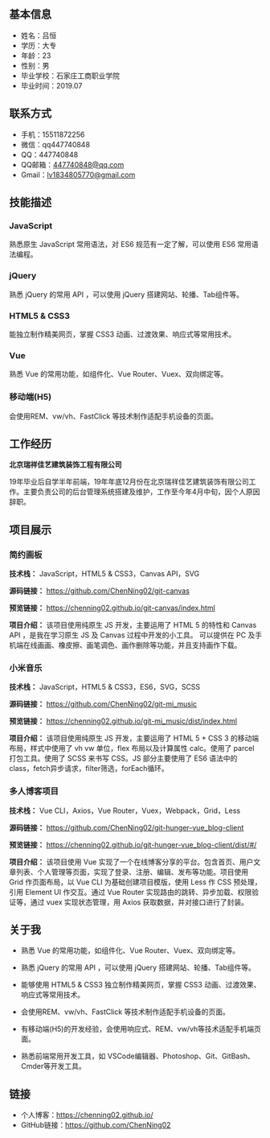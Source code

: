 ## 基本信息

- 姓名：吕恒
- 学历：大专
- 年龄：23
- 性别：男
- 毕业学校：石家庄工商职业学院
- 毕业时间：2019.07

## 联系方式

- 手机：15511872256
- 微信：qq447740848
- QQ：447740848
- QQ邮箱：447740848@qq.com
- Gmail：lv1834805770@gmail.com

## 技能描述

### JavaScript

熟悉原生 JavaScript 常用语法，对 ES6 规范有一定了解，可以使用 ES6 常用语法编程。

### jQuery

熟悉 jQuery 的常用 API ，可以使用 jQuery 搭建网站、轮播、Tab组件等。

### HTML5 & CSS3

能独立制作精美网页，掌握 CSS3 动画、过渡效果、响应式等常用技术。

### Vue

熟悉 Vue 的常用功能，如组件化、Vue Router、Vuex、双向绑定等。

### 移动端(H5)

会使用REM、vw/vh、FastClick 等技术制作适配手机设备的页面。

## 工作经历

**北京瑞祥佳艺建筑装饰工程有限公司**

19年毕业后自学半年前端，19年年底12月份在北京瑞祥佳艺建筑装饰有限公司工作。主要负责公司的后台管理系统搭建及维护，工作至今年4月中旬，因个人原因辞职。

## 项目展示

### 简约画板

**技术栈：** JavaScript，HTML5 & CSS3，Canvas API，SVG

**源码链接：** https://github.com/ChenNing02/git-canvas

**预览链接：** https://chenning02.github.io/git-canvas/index.html

**项目介绍：**  该项目使用纯原生 JS 开发，主要运用了 HTML 5 的特性和 Canvas API ，是我在学习原生 JS 及 Canvas 过程中开发的小工具。 可以提供在 PC 及手机端在线画画、橡皮擦、画笔调色、画作删除等功能，并且支持画作下载。

### 小米音乐 

**技术栈：** JavaScript，HTML5 & CSS3，ES6，SVG，SCSS

**源码链接：** https://github.com/ChenNing02/git-mi_music

**预览链接：** https://chenning02.github.io/git-mi_music/dist/index.html

**项目介绍：**  该项目使用纯原生 JS 开发，主要运用了 HTML 5 + CSS 3 的移动端布局，样式中使用了 vh vw 单位，flex 布局以及计算属性 calc。使用了 parcel 打包工具。使用了 SCSS 来书写 CSS。JS 部分主要使用了 ES6 语法中的 class，fetch异步请求，filter筛选，forEach循环。

### 多人博客项目

**技术栈：** Vue CLI，Axios，Vue Router，Vuex，Webpack，Grid，Less

**源码链接：** https://github.com/ChenNing02/git-hunger-vue_blog-client

**预览链接：** https://chenning02.github.io/git-hunger-vue_blog-client/dist/#/

**项目介绍：** 该项目使用 Vue 实现了一个在线博客分享的平台。包含首页、用户文章列表、个人管理等页面，实现了登录、注册、编辑、发布等功能。项目使用 Grid 作页面布局，以 Vue CLI 为基础创建项目模版，使用 Less 作 CSS 预处理，引用 Element UI 作交互。通过 Vue Router 实现路由的跳转、异步加载、权限验证等，通过 vuex 实现状态管理，用 Axios 获取数据，并对接口进行了封装。

## 关于我

- 熟悉 Vue 的常用功能，如组件化、Vue Router、Vuex、双向绑定等。

- 熟悉 jQuery 的常用 API ，可以使用 jQuery 搭建网站、轮播、Tab组件等。

- 能够使用 HTML5 & CSS3 独立制作精美网页，掌握 CSS3 动画、过渡效果、响应式等常用技术。

- 会使用REM、vw/vh、FastClick 等技术制作适配手机设备的页面。

- 有移动端(H5)的开发经验，会使用响应式、REM、vw/vh等技术适配手机端页面。

- 熟悉前端常用开发工具，如 VSCode编辑器、Photoshop、Git、GitBash、Cmder等开发工具。

## 链接

- 个人博客：https://chenning02.github.io/
- GitHub链接：https://github.com/ChenNing02

